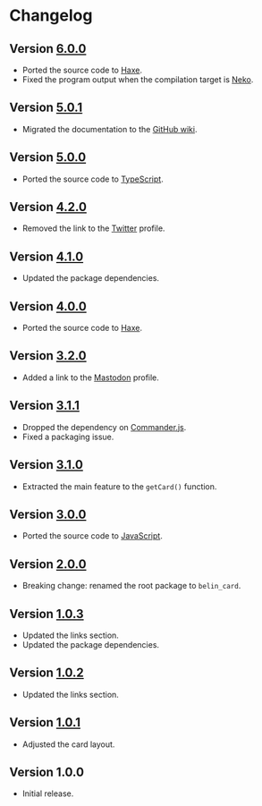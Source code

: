 # Changelog

## Version [6.0.0](https://github.com/cedx/card/compare/v5.0.1...v6.0.0)
- Ported the source code to [Haxe](https://haxe.org).
- Fixed the program output when the compilation target is [Neko](https://nekovm.org).

## Version [5.0.1](https://github.com/cedx/card/compare/v5.0.0...v5.0.1)
- Migrated the documentation to the [GitHub wiki](https://github.com/cedx/card/wiki).

## Version [5.0.0](https://github.com/cedx/card/compare/v4.2.0...v5.0.0)
- Ported the source code to [TypeScript](https://www.typescriptlang.org).

## Version [4.2.0](https://github.com/cedx/card/compare/v4.1.0...v4.2.0)
- Removed the link to the [Twitter](https://twitter.com) profile.

## Version [4.1.0](https://github.com/cedx/card/compare/v4.0.0...v4.1.0)
- Updated the package dependencies.

## Version [4.0.0](https://github.com/cedx/card/compare/v3.2.0...v4.0.0)
- Ported the source code to [Haxe](https://haxe.org).

## Version [3.2.0](https://github.com/cedx/card/compare/v3.1.1...v3.2.0)
- Added a link to the [Mastodon](https://mastodon.social) profile.

## Version [3.1.1](https://github.com/cedx/card/compare/v3.1.0...v3.1.1)
- Dropped the dependency on [Commander.js](https://github.com/tj/commander.js).
- Fixed a packaging issue.

## Version [3.1.0](https://github.com/cedx/card/compare/v3.0.0...v3.1.0)
- Extracted the main feature to the `getCard()` function.

## Version [3.0.0](https://github.com/cedx/card/compare/v2.0.0...v3.0.0)
- Ported the source code to [JavaScript](https://developer.mozilla.org/docs/Web/JavaScript).

## Version [2.0.0](https://github.com/cedx/card/compare/v1.0.3...v2.0.0)
- Breaking change: renamed the root package to `belin_card`.

## Version [1.0.3](https://github.com/cedx/card/compare/v1.0.2...v1.0.3)
- Updated the links section.
- Updated the package dependencies.

## Version [1.0.2](https://github.com/cedx/card/compare/v1.0.1...v1.0.2)
- Updated the links section.

## Version [1.0.1](https://github.com/cedx/card/compare/v1.0.0...v1.0.1)
- Adjusted the card layout.

## Version 1.0.0
- Initial release.
